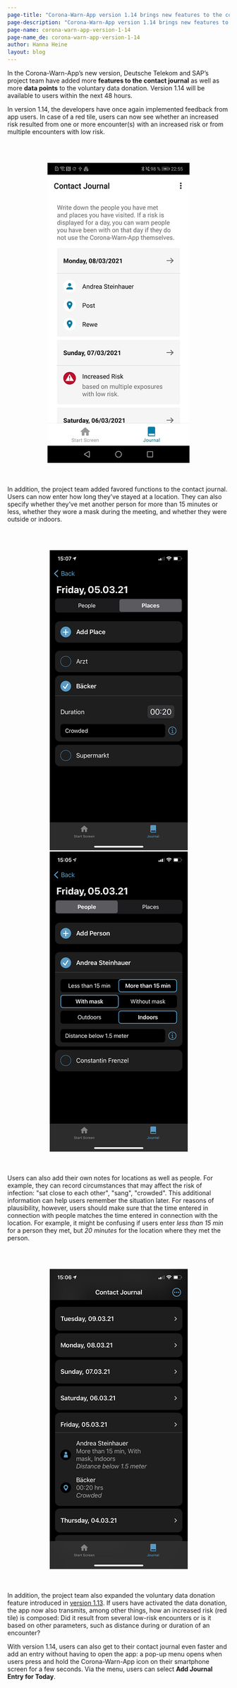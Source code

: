 ```yaml
---
page-title: "Corona-Warn-App version 1.14 brings new features to the contact journal "
page-description: "Corona-Warn-App version 1.14 brings new features to the contact journal "
page-name: corona-warn-app-version-1-14
page-name_de: corona-warn-app-version-1-14
author: Hanna Heine
layout: blog
---
```

 
In the Corona-Warn-App’s new version, Deutsche Telekom and SAP’s project team have added more **features to the contact journal** as well as more **data points** to the voluntary data donation. Version 1.14 will be available to users within the next 48 hours.

<!-- overview -->

In version 1.14, the developers have once again implemented feedback from app users. In case of a red tile, users can now see whether an increased risk resulted from one or more encounter(s) with an increased risk or from multiple encounters with low risk. 

<br></br>
<center> <img src="./increasedRisk.jpg" title="Information on Risk Status" style="align: center"></center>
<br></br>

In addition, the project team added favored functions to the contact journal. Users can now enter how long they’ve stayed at a location. They can also specify whether they’ve met another person for more than 15 minutes or less, whether they wore a mask during the meeting, and whether they were outside or indoors.

<br></br>
<center> <img src="./cwa-1-14-location.png" title="Duration" style="align: center"> <img src="./cwa-1-14-person-info.png" title="Duration" style="align: center"></center>
<br></br>

Users can also add their own notes for locations as well as people. For example, they can record circumstances that may affect the risk of infection: "sat close to each other", "sang", "crowded". This additional information can help users remember the situation later. For reasons of plausibility, however, users should make sure that the time entered in connection with people matches the time entered in connection with the location. For example, it might be confusing if users enter *less than 15 min* for a person they met, but *20 minutes* for the location where they met the person.


<br></br>
<center> <img src="./cwa-1-14-contact-journal-features.png" title="Contact Journal Features" style="align: center"></center>
<br></br>



In addition, the project team also expanded the voluntary data donation feature introduced in [version 1.13](/en/blog/2021-03-04-corona-warn-app-version-1-13/). If users have activated the data donation, the app now also transmits, among other things, how an increased risk (red tile) is composed: Did it result from several low-risk encounters or is it based on other parameters, such as distance during or duration of an encounter?

With version 1.14, users can also get to their contact journal even faster and add an entry without having to open the app: a pop-up menu opens when users press and hold the Corona-Warn-App icon on their smartphone screen for a few seconds. Via the menu, users can select **Add Journal Entry for Today**.  

